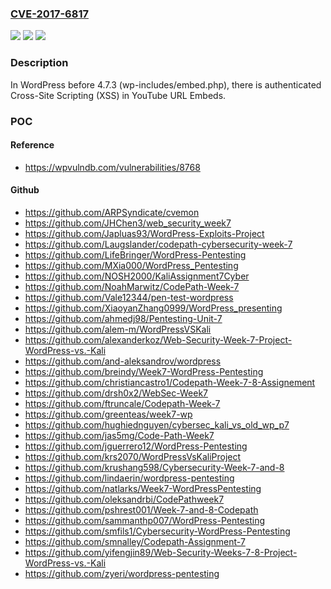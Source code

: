 ### [CVE-2017-6817](https://cve.mitre.org/cgi-bin/cvename.cgi?name=CVE-2017-6817)
![](https://img.shields.io/static/v1?label=Product&message=n%2Fa&color=blue)
![](https://img.shields.io/static/v1?label=Version&message=n%2Fa&color=blue)
![](https://img.shields.io/static/v1?label=Vulnerability&message=n%2Fa&color=brighgreen)

### Description

In WordPress before 4.7.3 (wp-includes/embed.php), there is authenticated Cross-Site Scripting (XSS) in YouTube URL Embeds.

### POC

#### Reference
- https://wpvulndb.com/vulnerabilities/8768

#### Github
- https://github.com/ARPSyndicate/cvemon
- https://github.com/JHChen3/web_security_week7
- https://github.com/Japluas93/WordPress-Exploits-Project
- https://github.com/Laugslander/codepath-cybersecurity-week-7
- https://github.com/LifeBringer/WordPress-Pentesting
- https://github.com/MXia000/WordPress_Pentesting
- https://github.com/NOSH2000/KaliAssignment7Cyber
- https://github.com/NoahMarwitz/CodePath-Week-7
- https://github.com/Vale12344/pen-test-wordpress
- https://github.com/XiaoyanZhang0999/WordPress_presenting
- https://github.com/ahmedj98/Pentesting-Unit-7
- https://github.com/alem-m/WordPressVSKali
- https://github.com/alexanderkoz/Web-Security-Week-7-Project-WordPress-vs.-Kali
- https://github.com/and-aleksandrov/wordpress
- https://github.com/breindy/Week7-WordPress-Pentesting
- https://github.com/christiancastro1/Codepath-Week-7-8-Assignement
- https://github.com/drsh0x2/WebSec-Week7
- https://github.com/ftruncale/Codepath-Week-7
- https://github.com/greenteas/week7-wp
- https://github.com/hughiednguyen/cybersec_kali_vs_old_wp_p7
- https://github.com/jas5mg/Code-Path-Week7
- https://github.com/jguerrero12/WordPress-Pentesting
- https://github.com/krs2070/WordPressVsKaliProject
- https://github.com/krushang598/Cybersecurity-Week-7-and-8
- https://github.com/lindaerin/wordpress-pentesting
- https://github.com/natlarks/Week7-WordPressPentesting
- https://github.com/oleksandrbi/CodePathweek7
- https://github.com/pshrest001/Week-7-and-8-Codepath
- https://github.com/sammanthp007/WordPress-Pentesting
- https://github.com/smfils1/Cybersecurity-WordPress-Pentesting
- https://github.com/smnalley/Codepath-Assignment-7
- https://github.com/yifengjin89/Web-Security-Weeks-7-8-Project-WordPress-vs.-Kali
- https://github.com/zyeri/wordpress-pentesting

